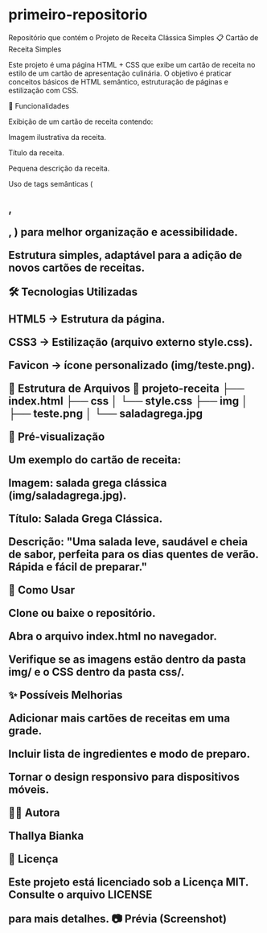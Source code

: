 # primeiro-repositorio
Repositório que contém o Projeto de Receita Clássica Simples
📋 Cartão de Receita Simples

Este projeto é uma página HTML + CSS que exibe um cartão de receita no estilo de um cartão de apresentação culinária. O objetivo é praticar conceitos básicos de HTML semântico, estruturação de páginas e estilização com CSS.

🚀 Funcionalidades

Exibição de um cartão de receita contendo:

Imagem ilustrativa da receita.

Título da receita.

Pequena descrição da receita.

Uso de tags semânticas (<h2>, <p>, <img>) para melhor organização e acessibilidade.

Estrutura simples, adaptável para a adição de novos cartões de receitas.

🛠️ Tecnologias Utilizadas

HTML5 → Estrutura da página.

CSS3 → Estilização (arquivo externo style.css).

Favicon → ícone personalizado (img/teste.png).

📂 Estrutura de Arquivos
📁 projeto-receita
├── index.html
├── css
│   └── style.css
├── img
│   ├── teste.png
│   └── saladagrega.jpg

📸 Pré-visualização

Um exemplo do cartão de receita:

Imagem: salada grega clássica (img/saladagrega.jpg).

Título: Salada Grega Clássica.

Descrição: "Uma salada leve, saudável e cheia de sabor, perfeita para os dias quentes de verão. Rápida e fácil de preparar."

📖 Como Usar

Clone ou baixe o repositório.

Abra o arquivo index.html no navegador.

Verifique se as imagens estão dentro da pasta img/ e o CSS dentro da pasta css/.

✨ Possíveis Melhorias

Adicionar mais cartões de receitas em uma grade.

Incluir lista de ingredientes e modo de preparo.

Tornar o design responsivo para dispositivos móveis.

👩‍💻 Autora

Thallya Bianka

📄 Licença

Este projeto está licenciado sob a Licença MIT. Consulte o arquivo LICENSE

para mais detalhes.
📷 Prévia (Screenshot)
